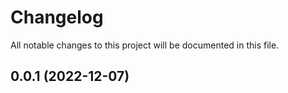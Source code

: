 <!--- BEGIN HEADER -->
# Changelog

All notable changes to this project will be documented in this file.
<!--- END HEADER -->

## 0.0.1 (2022-12-07)

